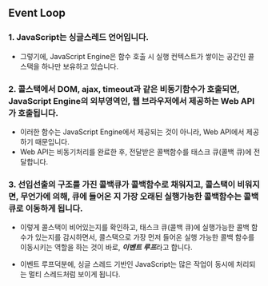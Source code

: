 ## Event Loop

### **1. JavaScript는 싱글스레드 언어입니다.**

- 그렇기에, JavaScript Engine은 함수 호출 시 실행 컨텍스트가 쌓이는 공간인 콜스택을 하나만 보유하고 있습니다.

### 2. **콜스택에서 DOM, ajax, timeout과 같은 비동기함수가 호출되면, JavaScript Engine의 외부영역인, 웹 브라우저에서 제공하는 Web API가 호출됩니다.**

- 이러한 함수는 JavaScript Engine에서 제공되는 것이 아니라, Web API에서 제공하기 때문입니다.
- Web API는 비동기처리를 완료한 후, 전달받은 콜백함수를 태스크 큐(콜백 큐)에 전달합니다.

### 3. **선입선출의 구조를 가진 콜백큐가 콜백함수로 채워지고, 콜스택이 비워지면, 무언가에 의해, 큐에 들어온 지 가장 오래된 실행가능한 콜백함수는 콜백큐로 이동하게 됩니다.**

- 이렇게 콜스택이 비어있는지를 확인하고, 태스크 큐(콜백 큐)에 실행가능한 콜백 함수가 있는지를 감시하면서, 콜스택으로 가장 먼저 들어온 실행 가능한 콜백 함수를 이동시키는 역할을 하는 것이 바로, ***이벤트 루프***라고 합니다.

- 이벤트 루프덕분에, 싱글 스레드 기반인 JavaScript는 많은 작업이 동시에 처리되는 멀티 스레드처럼 보이게 됩니다.